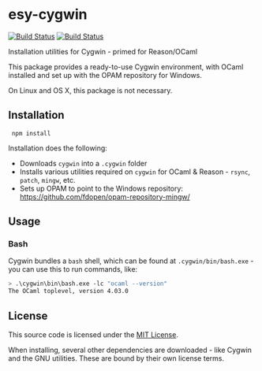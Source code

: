 # esy-cygwin
[![Build Status](https://travis-ci.org/bryphe/esy-cygwin.svg?branch=master)](https://travis-ci.org/bryphe/esy-cygwin) [![Build Status](https://ci.appveyor.com/api/projects/status/gum9hty9hm65o7ae/branch/master?svg=true)](https://ci.appveyor.com/project/bryphe/esy-cygwin/branch/master)

Installation utilities for Cygwin - primed for Reason/OCaml

This package provides a ready-to-use Cygwin environment, with OCaml installed and set up with the OPAM repository for Windows.

On Linux and OS X, this package is not necessary.

## Installation

```
 npm install
```

Installation does the following:
- Downloads `cygwin` into a `.cygwin` folder
- Installs various utilities required on `cygwin` for OCaml & Reason - `rsync`, `patch`, `mingw`, etc.
- Sets up OPAM to point to the Windows repository: https://github.com/fdopen/opam-repository-mingw/

## Usage

### Bash

Cygwin bundles a `bash` shell, which can be found at `.cygwin/bin/bash.exe` - you can use this to run commands, like:

```bash
> .\cygwin\bin\bash.exe -lc "ocaml --version"
The OCaml toplevel, version 4.03.0
```

## License

This source code is licensed under the [MIT License](./LICENSE).

When installing, several other dependencies are downloaded - like Cygwin and the GNU utilities. These are bound by their own license terms.



